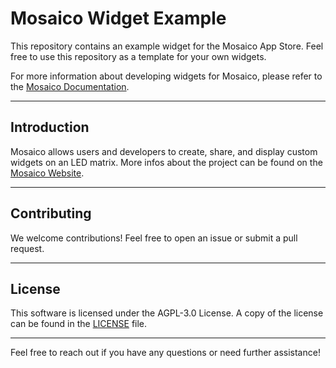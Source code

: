 # Mosaico Widget Example

This repository contains an example widget for the Mosaico App Store.
Feel free to use this repository as a template for your own widgets.

For more information about developing widgets for Mosaico, please refer to the [Mosaico Documentation](https://mosaico.murkrowdev.org/docs/).

---

## Introduction
Mosaico allows users and developers to create, share, and display custom widgets on an LED matrix.
More infos about the project can be found on the [Mosaico Website](https://mosaico.murkrowdev.org).

---

## Contributing

We welcome contributions! Feel free to open an issue or submit a pull request.

---

## License

This software is licensed under the AGPL-3.0 License. A copy of the license can be found in the [LICENSE](./LICENSE) file.

---

Feel free to reach out if you have any questions or need further assistance!